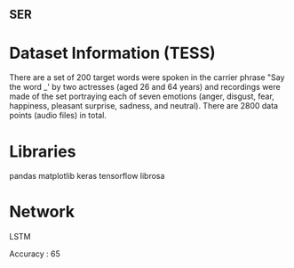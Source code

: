 ## SER

# Dataset Information (TESS)

There are a set of 200 target words were spoken in the carrier phrase "Say the word _' by two actresses (aged 26 and 64 years) and recordings were made of the set portraying each of seven emotions (anger, disgust, fear, happiness, pleasant surprise, sadness, and neutral). There are 2800 data points (audio files) in total.

# Libraries

pandas
matplotlib
keras
tensorflow
librosa

# Network

LSTM

Accuracy : 65

